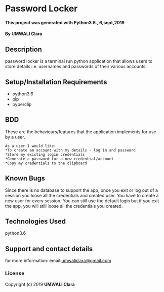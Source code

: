 # Password Locker
#### This project was generated with Python3.6., 6,sept,2019
#### By **UMWALI Clara**
## Description
password locker is a terminal run python application that allows users to store details i.e. usernames and passwords of their various accounts.
## Setup/Installation Requirements
* python3.6
* pip
* pyperclip
## BDD
These are the behaviours/features that the application implements for use by a user.

    As a user I would like:
    *To create an account with my details - log in and password
    *Store my existing login credentials
    *Generate a password for a new credential/account
    *Copy my credentials to the clipboard

## Known Bugs
Since there is no database to support the app, once you exit or log out of a session you loose all the credentials and created user. You have to create a new user for every session. You can still use the default login but if you exit the app, you will still loose all the credentials you created.
## Technologies Used
python3.6

## Support and contact details
for more information:
   email:umwaliclara@gmail.com
### License
Copyright (c) 2019 **UMWALI Clara**